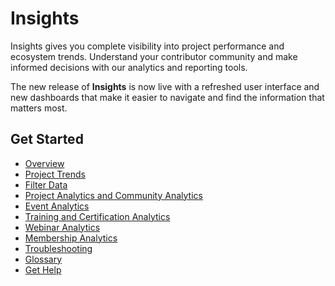 # Insights

Insights gives you complete visibility into project performance and ecosystem trends. Understand your contributor community and make informed decisions with our analytics and reporting tools.

The new release of **Insights** is now live with a refreshed user interface and new dashboards that make it easier to navigate and find the information that matters most.

## Get Started <a href="#devanalyticsgettingstarted-getstarted" id="devanalyticsgettingstarted-getstarted"></a>

* [Overview](v2/insights-2.0/)
* [Project Trends](v2/project-trends/)
* [Filter Data](v2/project-trends/filter-data-by-time-range.md)
* [Project Analytics and Community Analytics](broken-reference)
* [Event Analytics](v2/event-analytics/)
* [Training and Certification Analytics](v2/training-and-certification-analytics/)
* [Webinar Analytics](v2/webinar-analytics/)
* [Membership Analytics](v2/membership-analytics/)
* [Troubleshooting](v1-deprecated/troubleshooting.md)
* [Glossary](v1-deprecated/glossary.md)
* [Get Help](v1-deprecated/get-help.md)
